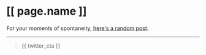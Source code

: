 # [[ page.name ]]

For your moments of spontaneity, [here's a random post](/random).

<hr />

<ul data-feed="/blog">
    <template>
        {{ feed_item }}
    </template>
</ul>

> {{ twitter_cta }}